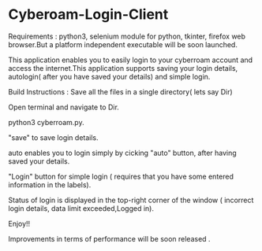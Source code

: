 # Cyberoam-Login-Client
Requirements : python3, selenium module for python, tkinter, firefox web browser.But a platform independent executable will be soon launched. 

This application enables you to easily login to your cyberroam account and access the internet.This application supports saving your login details, autologin( after you have saved your details) and simple login.

Build Instructions :
  Save all the files in a single directory( lets say Dir)
  
  Open terminal and navigate to Dir.
  
  python3 cyberroam.py.
  
  "save" to save login details.
  
  auto enables you to login simply by cicking "auto" button, after having saved your details.
  
  "Login" button for simple login ( requires that you have some entered information in the labels).
  
  Status of login is displayed in the top-right corner of the window ( incorrect login details, data limit exceeded,Logged in).
  
  Enjoy!!
 
Improvements in terms of performance will be soon released . 
  
  
